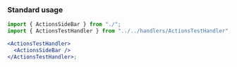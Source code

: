### Standard usage

```jsx harmony
import { ActionsSideBar } from "./";
import { ActionsTestHandler } from "../../handlers/ActionsTestHandler";

<ActionsTestHandler>
  <ActionsSideBar />
</ActionsTestHandler>;
```
